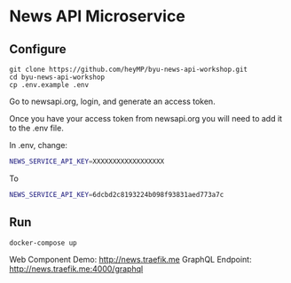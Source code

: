 # News API Microservice

## Configure

```
git clone https://github.com/heyMP/byu-news-api-workshop.git
cd byu-news-api-workshop
cp .env.example .env
```

Go to newsapi.org, login, and generate an access token.

Once you have your access token from newsapi.org you will need to add it to the .env file.

In .env, change:

```bash
NEWS_SERVICE_API_KEY=XXXXXXXXXXXXXXXXXX
```

To

```bash
NEWS_SERVICE_API_KEY=6dcbd2c8193224b098f93831aed773a7c
```

## Run

```
docker-compose up
```

Web Component Demo: http://news.traefik.me
GraphQL Endpoint: http://news.traefik.me:4000/graphql
